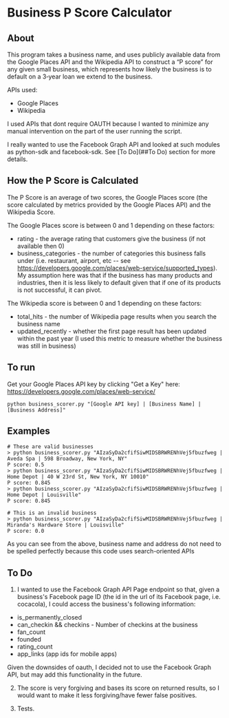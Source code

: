 # Business P Score Calculator

## About

This program takes a business name, and uses publicly available data from the Google Places API and the Wikipedia API to construct a “P score” for any given small business, which represents how likely the business is to default on a 3‐year loan we extend to the business.

APIs used:
* Google Places
* Wikipedia

I used APIs that dont require OAUTH because I wanted to minimize any manual intervention on the part of the user running the script.

I really wanted to use the Facebook Graph API and looked at such modules as python-sdk and facebook-sdk. See [To Do](##To Do) section for more details.

## How the P Score is Calculated

The P Score is an average of two scores, the Google Places score (the score calculated by metrics provided by the Google Places API) and the Wikipedia Score.

The Google Places score is between 0 and 1 depending on these factors:
* rating - the average rating that customers give the business (if not available then 0)
* business_categories - the number of categories this business falls under (i.e. restaurant, airport, etc -- see https://developers.google.com/places/web-service/supported_types). My assumption here was that if the business has many products and industries, then it is less likely to default given that if one of its products is not successful, it can pivot.

The Wikipedia score is between 0 and 1 depending on these factors:
* total_hits - the number of Wikipedia page results when you search the business name
* updated_recently - whether the first page result has been updated within the past year (I used this metric to measure whether the business was still in business)

## To run
Get your Google Places API key by clicking "Get a Key" here: https://developers.google.com/places/web-service/
```
python business_scorer.py "[Google API key] | [Business Name] | [Business Address]"
```

## Examples
```
# These are valid businesses
> python business_scorer.py "AIzaSyDa2cfifSiwMIDSBRWRENhVej5fbuzfweg | Aveda Spa | 598 Broadway, New York, NY"
P score: 0.5
> python business_scorer.py "AIzaSyDa2cfifSiwMIDSBRWRENhVej5fbuzfweg | Home Depot | 40 W 23rd St, New York, NY 10010"
P score: 0.845
> python business_scorer.py "AIzaSyDa2cfifSiwMIDSBRWRENhVej5fbuzfweg | Home Depot | Louisville"
P score: 0.845

# This is an invalid business
> python business_scorer.py "AIzaSyDa2cfifSiwMIDSBRWRENhVej5fbuzfweg | Miranda's Hardware Store | Louisville"
P score: 0.0
```
As you can see from the above, business name and address do not need to be spelled perfectly because this code uses search-oriented APIs

## To Do
1. I wanted to use the Facebook Graph API Page endpoint so that, given a business's Facebook page ID (the id in the url of its Facebook page, i.e. cocacola), I could access the business's following information:
* is_permanently_closed
* can_checkin && checkins - Number of checkins at the business
* fan_count
* founded
* rating_count
* app_links (app ids for mobile apps)

Given the downsides of oauth, I decided not to use the Facebook Graph API, but may add this functionality in the future.

2. The score is very forgiving and bases its score on returned results, so I would want to make it less forgiving/have fewer false positives.

3. Tests.
